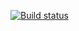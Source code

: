 [![Build status](https://ci.appveyor.com/api/projects/status/26iehav4c9ekge24?svg=true)](https://ci.appveyor.com/project/KudrinSergey/selenide)
